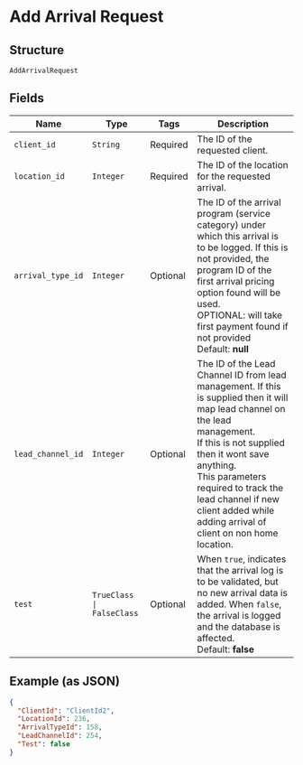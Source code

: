 
# Add Arrival Request

## Structure

`AddArrivalRequest`

## Fields

| Name | Type | Tags | Description |
|  --- | --- | --- | --- |
| `client_id` | `String` | Required | The ID of the requested client. |
| `location_id` | `Integer` | Required | The ID of the location for the requested arrival. |
| `arrival_type_id` | `Integer` | Optional | The ID of the arrival program (service category) under which this arrival is to be logged. If this is not provided, the program ID of the first arrival pricing option found will be used.<br>OPTIONAL: will take first payment found if not provided<br>Default: **null** |
| `lead_channel_id` | `Integer` | Optional | The ID of the Lead Channel ID from lead management. If this is supplied then it will map lead channel on the lead management.<br>If this is not supplied then it wont save anything.<br>This parameters required to track the lead channel if new client added while adding arrival of client on non home location. |
| `test` | `TrueClass \| FalseClass` | Optional | When `true`, indicates that the arrival log is to be validated, but no new arrival data is added. When `false`, the arrival is logged and the database is affected.<br>Default: **false** |

## Example (as JSON)

```json
{
  "ClientId": "ClientId2",
  "LocationId": 236,
  "ArrivalTypeId": 158,
  "LeadChannelId": 254,
  "Test": false
}
```

